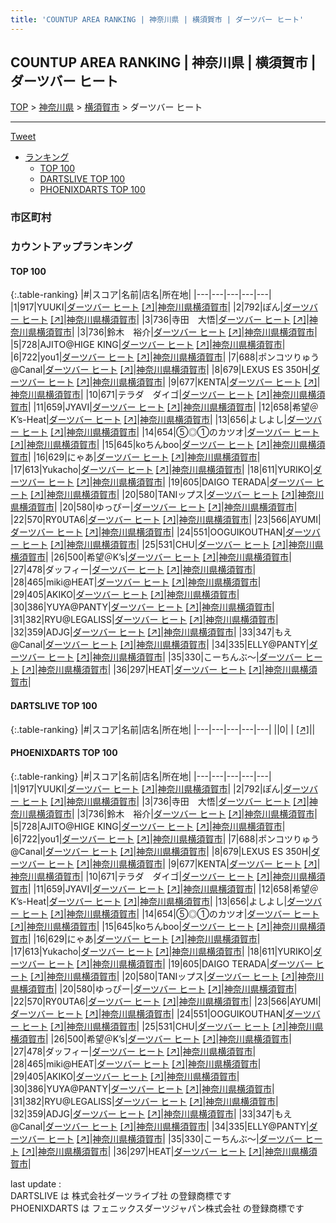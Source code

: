 ```yaml
---
title: 'COUNTUP AREA RANKING | 神奈川県 | 横須賀市 | ダーツバー ヒート'
---
```

## COUNTUP AREA RANKING | 神奈川県 | 横須賀市 | ダーツバー ヒート

[TOP](/darts/rank/) > [神奈川県](/darts/rank/神奈川県/) > [横須賀市](/darts/rank/神奈川県/横須賀市/) > ダーツバー ヒート

___

<a href="https://twitter.com/share?ref_src=twsrc%5Etfw" data-text="COUNTUP AREA RANKING | 神奈川県横須賀市ダーツバー ヒート" class="twitter-share-button" data-hashtags="DARTSLIVE,PHOENIXDARTS,darts,ダーツ" data-show-count="false">Tweet</a>

* [ランキング](#カウントアップランキング)
    * [TOP 100](#top-100)
    * [DARTSLIVE TOP 100](#dartslive-top-100)
    * [PHOENIXDARTS TOP 100](#phoenixdarts-top-100)

### 市区町村

<ul>

</ul>

### カウントアップランキング

#### TOP 100



{:.table-ranking}
|#|スコア|名前|店名|所在地|
|---|---|---|---|---|
|1|917|<span class="rank-name-pd">YUUKI</span>|<a href="/darts/rank/shops/71993.html">ダーツバー ヒート</a> <a href="https://vs.phoenixdarts.com/jp/shop/shopDetailInfo/s_71993?s_seq=71993">[↗]</a>|<a href="/darts/rank/神奈川県/横須賀市">神奈川県横須賀市</a>|
|2|792|<span class="rank-name-pd">ぽん</span>|<a href="/darts/rank/shops/71993.html">ダーツバー ヒート</a> <a href="https://vs.phoenixdarts.com/jp/shop/shopDetailInfo/s_71993?s_seq=71993">[↗]</a>|<a href="/darts/rank/神奈川県/横須賀市">神奈川県横須賀市</a>|
|3|736|<span class="rank-name-pd">寺田　大悟</span>|<a href="/darts/rank/shops/71993.html">ダーツバー ヒート</a> <a href="https://vs.phoenixdarts.com/jp/shop/shopDetailInfo/s_71993?s_seq=71993">[↗]</a>|<a href="/darts/rank/神奈川県/横須賀市">神奈川県横須賀市</a>|
|3|736|<span class="rank-name-pd">鈴木　裕介</span>|<a href="/darts/rank/shops/71993.html">ダーツバー ヒート</a> <a href="https://vs.phoenixdarts.com/jp/shop/shopDetailInfo/s_71993?s_seq=71993">[↗]</a>|<a href="/darts/rank/神奈川県/横須賀市">神奈川県横須賀市</a>|
|5|728|<span class="rank-name-pd">AJITO@HIGE KING</span>|<a href="/darts/rank/shops/71993.html">ダーツバー ヒート</a> <a href="https://vs.phoenixdarts.com/jp/shop/shopDetailInfo/s_71993?s_seq=71993">[↗]</a>|<a href="/darts/rank/神奈川県/横須賀市">神奈川県横須賀市</a>|
|6|722|<span class="rank-name-pd">you1</span>|<a href="/darts/rank/shops/71993.html">ダーツバー ヒート</a> <a href="https://vs.phoenixdarts.com/jp/shop/shopDetailInfo/s_71993?s_seq=71993">[↗]</a>|<a href="/darts/rank/神奈川県/横須賀市">神奈川県横須賀市</a>|
|7|688|<span class="rank-name-pd">ポンコツりゅう@Canal</span>|<a href="/darts/rank/shops/71993.html">ダーツバー ヒート</a> <a href="https://vs.phoenixdarts.com/jp/shop/shopDetailInfo/s_71993?s_seq=71993">[↗]</a>|<a href="/darts/rank/神奈川県/横須賀市">神奈川県横須賀市</a>|
|8|679|<span class="rank-name-pd">LEXUS ES 350H</span>|<a href="/darts/rank/shops/71993.html">ダーツバー ヒート</a> <a href="https://vs.phoenixdarts.com/jp/shop/shopDetailInfo/s_71993?s_seq=71993">[↗]</a>|<a href="/darts/rank/神奈川県/横須賀市">神奈川県横須賀市</a>|
|9|677|<span class="rank-name-pd">KENTA</span>|<a href="/darts/rank/shops/71993.html">ダーツバー ヒート</a> <a href="https://vs.phoenixdarts.com/jp/shop/shopDetailInfo/s_71993?s_seq=71993">[↗]</a>|<a href="/darts/rank/神奈川県/横須賀市">神奈川県横須賀市</a>|
|10|671|<span class="rank-name-pd">テラダ　ダイゴ</span>|<a href="/darts/rank/shops/71993.html">ダーツバー ヒート</a> <a href="https://vs.phoenixdarts.com/jp/shop/shopDetailInfo/s_71993?s_seq=71993">[↗]</a>|<a href="/darts/rank/神奈川県/横須賀市">神奈川県横須賀市</a>|
|11|659|<span class="rank-name-pd">JYAVI</span>|<a href="/darts/rank/shops/71993.html">ダーツバー ヒート</a> <a href="https://vs.phoenixdarts.com/jp/shop/shopDetailInfo/s_71993?s_seq=71993">[↗]</a>|<a href="/darts/rank/神奈川県/横須賀市">神奈川県横須賀市</a>|
|12|658|<span class="rank-name-pd">希望＠K’s-Heat</span>|<a href="/darts/rank/shops/71993.html">ダーツバー ヒート</a> <a href="https://vs.phoenixdarts.com/jp/shop/shopDetailInfo/s_71993?s_seq=71993">[↗]</a>|<a href="/darts/rank/神奈川県/横須賀市">神奈川県横須賀市</a>|
|13|656|<span class="rank-name-pd">よしよし</span>|<a href="/darts/rank/shops/71993.html">ダーツバー ヒート</a> <a href="https://vs.phoenixdarts.com/jp/shop/shopDetailInfo/s_71993?s_seq=71993">[↗]</a>|<a href="/darts/rank/神奈川県/横須賀市">神奈川県横須賀市</a>|
|14|654|<span class="rank-name-pd">⑤◎①のカツオ</span>|<a href="/darts/rank/shops/71993.html">ダーツバー ヒート</a> <a href="https://vs.phoenixdarts.com/jp/shop/shopDetailInfo/s_71993?s_seq=71993">[↗]</a>|<a href="/darts/rank/神奈川県/横須賀市">神奈川県横須賀市</a>|
|15|645|<span class="rank-name-pd">koちんboo</span>|<a href="/darts/rank/shops/71993.html">ダーツバー ヒート</a> <a href="https://vs.phoenixdarts.com/jp/shop/shopDetailInfo/s_71993?s_seq=71993">[↗]</a>|<a href="/darts/rank/神奈川県/横須賀市">神奈川県横須賀市</a>|
|16|629|<span class="rank-name-pd">にゃあ</span>|<a href="/darts/rank/shops/71993.html">ダーツバー ヒート</a> <a href="https://vs.phoenixdarts.com/jp/shop/shopDetailInfo/s_71993?s_seq=71993">[↗]</a>|<a href="/darts/rank/神奈川県/横須賀市">神奈川県横須賀市</a>|
|17|613|<span class="rank-name-pd">Yukacho</span>|<a href="/darts/rank/shops/71993.html">ダーツバー ヒート</a> <a href="https://vs.phoenixdarts.com/jp/shop/shopDetailInfo/s_71993?s_seq=71993">[↗]</a>|<a href="/darts/rank/神奈川県/横須賀市">神奈川県横須賀市</a>|
|18|611|<span class="rank-name-pd">YURIKO</span>|<a href="/darts/rank/shops/71993.html">ダーツバー ヒート</a> <a href="https://vs.phoenixdarts.com/jp/shop/shopDetailInfo/s_71993?s_seq=71993">[↗]</a>|<a href="/darts/rank/神奈川県/横須賀市">神奈川県横須賀市</a>|
|19|605|<span class="rank-name-pd">DAIGO TERADA</span>|<a href="/darts/rank/shops/71993.html">ダーツバー ヒート</a> <a href="https://vs.phoenixdarts.com/jp/shop/shopDetailInfo/s_71993?s_seq=71993">[↗]</a>|<a href="/darts/rank/神奈川県/横須賀市">神奈川県横須賀市</a>|
|20|580|<span class="rank-name-pd">TANIップス</span>|<a href="/darts/rank/shops/71993.html">ダーツバー ヒート</a> <a href="https://vs.phoenixdarts.com/jp/shop/shopDetailInfo/s_71993?s_seq=71993">[↗]</a>|<a href="/darts/rank/神奈川県/横須賀市">神奈川県横須賀市</a>|
|20|580|<span class="rank-name-pd">ゆっぴー</span>|<a href="/darts/rank/shops/71993.html">ダーツバー ヒート</a> <a href="https://vs.phoenixdarts.com/jp/shop/shopDetailInfo/s_71993?s_seq=71993">[↗]</a>|<a href="/darts/rank/神奈川県/横須賀市">神奈川県横須賀市</a>|
|22|570|<span class="rank-name-pd">RY0UTA6</span>|<a href="/darts/rank/shops/71993.html">ダーツバー ヒート</a> <a href="https://vs.phoenixdarts.com/jp/shop/shopDetailInfo/s_71993?s_seq=71993">[↗]</a>|<a href="/darts/rank/神奈川県/横須賀市">神奈川県横須賀市</a>|
|23|566|<span class="rank-name-pd">AYUMI</span>|<a href="/darts/rank/shops/71993.html">ダーツバー ヒート</a> <a href="https://vs.phoenixdarts.com/jp/shop/shopDetailInfo/s_71993?s_seq=71993">[↗]</a>|<a href="/darts/rank/神奈川県/横須賀市">神奈川県横須賀市</a>|
|24|551|<span class="rank-name-pd">OOGUIKOUTHAN</span>|<a href="/darts/rank/shops/71993.html">ダーツバー ヒート</a> <a href="https://vs.phoenixdarts.com/jp/shop/shopDetailInfo/s_71993?s_seq=71993">[↗]</a>|<a href="/darts/rank/神奈川県/横須賀市">神奈川県横須賀市</a>|
|25|531|<span class="rank-name-pd">CHU</span>|<a href="/darts/rank/shops/71993.html">ダーツバー ヒート</a> <a href="https://vs.phoenixdarts.com/jp/shop/shopDetailInfo/s_71993?s_seq=71993">[↗]</a>|<a href="/darts/rank/神奈川県/横須賀市">神奈川県横須賀市</a>|
|26|500|<span class="rank-name-pd">希望＠K’s</span>|<a href="/darts/rank/shops/71993.html">ダーツバー ヒート</a> <a href="https://vs.phoenixdarts.com/jp/shop/shopDetailInfo/s_71993?s_seq=71993">[↗]</a>|<a href="/darts/rank/神奈川県/横須賀市">神奈川県横須賀市</a>|
|27|478|<span class="rank-name-pd">ダッフィー</span>|<a href="/darts/rank/shops/71993.html">ダーツバー ヒート</a> <a href="https://vs.phoenixdarts.com/jp/shop/shopDetailInfo/s_71993?s_seq=71993">[↗]</a>|<a href="/darts/rank/神奈川県/横須賀市">神奈川県横須賀市</a>|
|28|465|<span class="rank-name-pd">miki@HEAT</span>|<a href="/darts/rank/shops/71993.html">ダーツバー ヒート</a> <a href="https://vs.phoenixdarts.com/jp/shop/shopDetailInfo/s_71993?s_seq=71993">[↗]</a>|<a href="/darts/rank/神奈川県/横須賀市">神奈川県横須賀市</a>|
|29|405|<span class="rank-name-pd">AKIKO</span>|<a href="/darts/rank/shops/71993.html">ダーツバー ヒート</a> <a href="https://vs.phoenixdarts.com/jp/shop/shopDetailInfo/s_71993?s_seq=71993">[↗]</a>|<a href="/darts/rank/神奈川県/横須賀市">神奈川県横須賀市</a>|
|30|386|<span class="rank-name-pd">YUYA@PANTY</span>|<a href="/darts/rank/shops/71993.html">ダーツバー ヒート</a> <a href="https://vs.phoenixdarts.com/jp/shop/shopDetailInfo/s_71993?s_seq=71993">[↗]</a>|<a href="/darts/rank/神奈川県/横須賀市">神奈川県横須賀市</a>|
|31|382|<span class="rank-name-pd">RYU@LEGALISS</span>|<a href="/darts/rank/shops/71993.html">ダーツバー ヒート</a> <a href="https://vs.phoenixdarts.com/jp/shop/shopDetailInfo/s_71993?s_seq=71993">[↗]</a>|<a href="/darts/rank/神奈川県/横須賀市">神奈川県横須賀市</a>|
|32|359|<span class="rank-name-pd">ADJG</span>|<a href="/darts/rank/shops/71993.html">ダーツバー ヒート</a> <a href="https://vs.phoenixdarts.com/jp/shop/shopDetailInfo/s_71993?s_seq=71993">[↗]</a>|<a href="/darts/rank/神奈川県/横須賀市">神奈川県横須賀市</a>|
|33|347|<span class="rank-name-pd">もえ@Canal</span>|<a href="/darts/rank/shops/71993.html">ダーツバー ヒート</a> <a href="https://vs.phoenixdarts.com/jp/shop/shopDetailInfo/s_71993?s_seq=71993">[↗]</a>|<a href="/darts/rank/神奈川県/横須賀市">神奈川県横須賀市</a>|
|34|335|<span class="rank-name-pd">ELLY@PANTY</span>|<a href="/darts/rank/shops/71993.html">ダーツバー ヒート</a> <a href="https://vs.phoenixdarts.com/jp/shop/shopDetailInfo/s_71993?s_seq=71993">[↗]</a>|<a href="/darts/rank/神奈川県/横須賀市">神奈川県横須賀市</a>|
|35|330|<span class="rank-name-pd">こーちんぶ〜</span>|<a href="/darts/rank/shops/71993.html">ダーツバー ヒート</a> <a href="https://vs.phoenixdarts.com/jp/shop/shopDetailInfo/s_71993?s_seq=71993">[↗]</a>|<a href="/darts/rank/神奈川県/横須賀市">神奈川県横須賀市</a>|
|36|297|<span class="rank-name-pd">HEAT</span>|<a href="/darts/rank/shops/71993.html">ダーツバー ヒート</a> <a href="https://vs.phoenixdarts.com/jp/shop/shopDetailInfo/s_71993?s_seq=71993">[↗]</a>|<a href="/darts/rank/神奈川県/横須賀市">神奈川県横須賀市</a>|


#### DARTSLIVE TOP 100



{:.table-ranking}
|#|スコア|名前|店名|所在地|
|---|---|---|---|---|
||0|<span class="rank-name-dl"> </span>|<a href="/darts/rank/shops/.html"></a> <a href="">[↗]</a>|<a href="/darts/rank//"></a>|


#### PHOENIXDARTS TOP 100



{:.table-ranking}
|#|スコア|名前|店名|所在地|
|---|---|---|---|---|
|1|917|<span class="rank-name-pd">YUUKI</span>|<a href="/darts/rank/shops/71993.html">ダーツバー ヒート</a> <a href="https://vs.phoenixdarts.com/jp/shop/shopDetailInfo/s_71993?s_seq=71993">[↗]</a>|<a href="/darts/rank/神奈川県/横須賀市">神奈川県横須賀市</a>|
|2|792|<span class="rank-name-pd">ぽん</span>|<a href="/darts/rank/shops/71993.html">ダーツバー ヒート</a> <a href="https://vs.phoenixdarts.com/jp/shop/shopDetailInfo/s_71993?s_seq=71993">[↗]</a>|<a href="/darts/rank/神奈川県/横須賀市">神奈川県横須賀市</a>|
|3|736|<span class="rank-name-pd">寺田　大悟</span>|<a href="/darts/rank/shops/71993.html">ダーツバー ヒート</a> <a href="https://vs.phoenixdarts.com/jp/shop/shopDetailInfo/s_71993?s_seq=71993">[↗]</a>|<a href="/darts/rank/神奈川県/横須賀市">神奈川県横須賀市</a>|
|3|736|<span class="rank-name-pd">鈴木　裕介</span>|<a href="/darts/rank/shops/71993.html">ダーツバー ヒート</a> <a href="https://vs.phoenixdarts.com/jp/shop/shopDetailInfo/s_71993?s_seq=71993">[↗]</a>|<a href="/darts/rank/神奈川県/横須賀市">神奈川県横須賀市</a>|
|5|728|<span class="rank-name-pd">AJITO@HIGE KING</span>|<a href="/darts/rank/shops/71993.html">ダーツバー ヒート</a> <a href="https://vs.phoenixdarts.com/jp/shop/shopDetailInfo/s_71993?s_seq=71993">[↗]</a>|<a href="/darts/rank/神奈川県/横須賀市">神奈川県横須賀市</a>|
|6|722|<span class="rank-name-pd">you1</span>|<a href="/darts/rank/shops/71993.html">ダーツバー ヒート</a> <a href="https://vs.phoenixdarts.com/jp/shop/shopDetailInfo/s_71993?s_seq=71993">[↗]</a>|<a href="/darts/rank/神奈川県/横須賀市">神奈川県横須賀市</a>|
|7|688|<span class="rank-name-pd">ポンコツりゅう@Canal</span>|<a href="/darts/rank/shops/71993.html">ダーツバー ヒート</a> <a href="https://vs.phoenixdarts.com/jp/shop/shopDetailInfo/s_71993?s_seq=71993">[↗]</a>|<a href="/darts/rank/神奈川県/横須賀市">神奈川県横須賀市</a>|
|8|679|<span class="rank-name-pd">LEXUS ES 350H</span>|<a href="/darts/rank/shops/71993.html">ダーツバー ヒート</a> <a href="https://vs.phoenixdarts.com/jp/shop/shopDetailInfo/s_71993?s_seq=71993">[↗]</a>|<a href="/darts/rank/神奈川県/横須賀市">神奈川県横須賀市</a>|
|9|677|<span class="rank-name-pd">KENTA</span>|<a href="/darts/rank/shops/71993.html">ダーツバー ヒート</a> <a href="https://vs.phoenixdarts.com/jp/shop/shopDetailInfo/s_71993?s_seq=71993">[↗]</a>|<a href="/darts/rank/神奈川県/横須賀市">神奈川県横須賀市</a>|
|10|671|<span class="rank-name-pd">テラダ　ダイゴ</span>|<a href="/darts/rank/shops/71993.html">ダーツバー ヒート</a> <a href="https://vs.phoenixdarts.com/jp/shop/shopDetailInfo/s_71993?s_seq=71993">[↗]</a>|<a href="/darts/rank/神奈川県/横須賀市">神奈川県横須賀市</a>|
|11|659|<span class="rank-name-pd">JYAVI</span>|<a href="/darts/rank/shops/71993.html">ダーツバー ヒート</a> <a href="https://vs.phoenixdarts.com/jp/shop/shopDetailInfo/s_71993?s_seq=71993">[↗]</a>|<a href="/darts/rank/神奈川県/横須賀市">神奈川県横須賀市</a>|
|12|658|<span class="rank-name-pd">希望＠K’s-Heat</span>|<a href="/darts/rank/shops/71993.html">ダーツバー ヒート</a> <a href="https://vs.phoenixdarts.com/jp/shop/shopDetailInfo/s_71993?s_seq=71993">[↗]</a>|<a href="/darts/rank/神奈川県/横須賀市">神奈川県横須賀市</a>|
|13|656|<span class="rank-name-pd">よしよし</span>|<a href="/darts/rank/shops/71993.html">ダーツバー ヒート</a> <a href="https://vs.phoenixdarts.com/jp/shop/shopDetailInfo/s_71993?s_seq=71993">[↗]</a>|<a href="/darts/rank/神奈川県/横須賀市">神奈川県横須賀市</a>|
|14|654|<span class="rank-name-pd">⑤◎①のカツオ</span>|<a href="/darts/rank/shops/71993.html">ダーツバー ヒート</a> <a href="https://vs.phoenixdarts.com/jp/shop/shopDetailInfo/s_71993?s_seq=71993">[↗]</a>|<a href="/darts/rank/神奈川県/横須賀市">神奈川県横須賀市</a>|
|15|645|<span class="rank-name-pd">koちんboo</span>|<a href="/darts/rank/shops/71993.html">ダーツバー ヒート</a> <a href="https://vs.phoenixdarts.com/jp/shop/shopDetailInfo/s_71993?s_seq=71993">[↗]</a>|<a href="/darts/rank/神奈川県/横須賀市">神奈川県横須賀市</a>|
|16|629|<span class="rank-name-pd">にゃあ</span>|<a href="/darts/rank/shops/71993.html">ダーツバー ヒート</a> <a href="https://vs.phoenixdarts.com/jp/shop/shopDetailInfo/s_71993?s_seq=71993">[↗]</a>|<a href="/darts/rank/神奈川県/横須賀市">神奈川県横須賀市</a>|
|17|613|<span class="rank-name-pd">Yukacho</span>|<a href="/darts/rank/shops/71993.html">ダーツバー ヒート</a> <a href="https://vs.phoenixdarts.com/jp/shop/shopDetailInfo/s_71993?s_seq=71993">[↗]</a>|<a href="/darts/rank/神奈川県/横須賀市">神奈川県横須賀市</a>|
|18|611|<span class="rank-name-pd">YURIKO</span>|<a href="/darts/rank/shops/71993.html">ダーツバー ヒート</a> <a href="https://vs.phoenixdarts.com/jp/shop/shopDetailInfo/s_71993?s_seq=71993">[↗]</a>|<a href="/darts/rank/神奈川県/横須賀市">神奈川県横須賀市</a>|
|19|605|<span class="rank-name-pd">DAIGO TERADA</span>|<a href="/darts/rank/shops/71993.html">ダーツバー ヒート</a> <a href="https://vs.phoenixdarts.com/jp/shop/shopDetailInfo/s_71993?s_seq=71993">[↗]</a>|<a href="/darts/rank/神奈川県/横須賀市">神奈川県横須賀市</a>|
|20|580|<span class="rank-name-pd">TANIップス</span>|<a href="/darts/rank/shops/71993.html">ダーツバー ヒート</a> <a href="https://vs.phoenixdarts.com/jp/shop/shopDetailInfo/s_71993?s_seq=71993">[↗]</a>|<a href="/darts/rank/神奈川県/横須賀市">神奈川県横須賀市</a>|
|20|580|<span class="rank-name-pd">ゆっぴー</span>|<a href="/darts/rank/shops/71993.html">ダーツバー ヒート</a> <a href="https://vs.phoenixdarts.com/jp/shop/shopDetailInfo/s_71993?s_seq=71993">[↗]</a>|<a href="/darts/rank/神奈川県/横須賀市">神奈川県横須賀市</a>|
|22|570|<span class="rank-name-pd">RY0UTA6</span>|<a href="/darts/rank/shops/71993.html">ダーツバー ヒート</a> <a href="https://vs.phoenixdarts.com/jp/shop/shopDetailInfo/s_71993?s_seq=71993">[↗]</a>|<a href="/darts/rank/神奈川県/横須賀市">神奈川県横須賀市</a>|
|23|566|<span class="rank-name-pd">AYUMI</span>|<a href="/darts/rank/shops/71993.html">ダーツバー ヒート</a> <a href="https://vs.phoenixdarts.com/jp/shop/shopDetailInfo/s_71993?s_seq=71993">[↗]</a>|<a href="/darts/rank/神奈川県/横須賀市">神奈川県横須賀市</a>|
|24|551|<span class="rank-name-pd">OOGUIKOUTHAN</span>|<a href="/darts/rank/shops/71993.html">ダーツバー ヒート</a> <a href="https://vs.phoenixdarts.com/jp/shop/shopDetailInfo/s_71993?s_seq=71993">[↗]</a>|<a href="/darts/rank/神奈川県/横須賀市">神奈川県横須賀市</a>|
|25|531|<span class="rank-name-pd">CHU</span>|<a href="/darts/rank/shops/71993.html">ダーツバー ヒート</a> <a href="https://vs.phoenixdarts.com/jp/shop/shopDetailInfo/s_71993?s_seq=71993">[↗]</a>|<a href="/darts/rank/神奈川県/横須賀市">神奈川県横須賀市</a>|
|26|500|<span class="rank-name-pd">希望＠K’s</span>|<a href="/darts/rank/shops/71993.html">ダーツバー ヒート</a> <a href="https://vs.phoenixdarts.com/jp/shop/shopDetailInfo/s_71993?s_seq=71993">[↗]</a>|<a href="/darts/rank/神奈川県/横須賀市">神奈川県横須賀市</a>|
|27|478|<span class="rank-name-pd">ダッフィー</span>|<a href="/darts/rank/shops/71993.html">ダーツバー ヒート</a> <a href="https://vs.phoenixdarts.com/jp/shop/shopDetailInfo/s_71993?s_seq=71993">[↗]</a>|<a href="/darts/rank/神奈川県/横須賀市">神奈川県横須賀市</a>|
|28|465|<span class="rank-name-pd">miki@HEAT</span>|<a href="/darts/rank/shops/71993.html">ダーツバー ヒート</a> <a href="https://vs.phoenixdarts.com/jp/shop/shopDetailInfo/s_71993?s_seq=71993">[↗]</a>|<a href="/darts/rank/神奈川県/横須賀市">神奈川県横須賀市</a>|
|29|405|<span class="rank-name-pd">AKIKO</span>|<a href="/darts/rank/shops/71993.html">ダーツバー ヒート</a> <a href="https://vs.phoenixdarts.com/jp/shop/shopDetailInfo/s_71993?s_seq=71993">[↗]</a>|<a href="/darts/rank/神奈川県/横須賀市">神奈川県横須賀市</a>|
|30|386|<span class="rank-name-pd">YUYA@PANTY</span>|<a href="/darts/rank/shops/71993.html">ダーツバー ヒート</a> <a href="https://vs.phoenixdarts.com/jp/shop/shopDetailInfo/s_71993?s_seq=71993">[↗]</a>|<a href="/darts/rank/神奈川県/横須賀市">神奈川県横須賀市</a>|
|31|382|<span class="rank-name-pd">RYU@LEGALISS</span>|<a href="/darts/rank/shops/71993.html">ダーツバー ヒート</a> <a href="https://vs.phoenixdarts.com/jp/shop/shopDetailInfo/s_71993?s_seq=71993">[↗]</a>|<a href="/darts/rank/神奈川県/横須賀市">神奈川県横須賀市</a>|
|32|359|<span class="rank-name-pd">ADJG</span>|<a href="/darts/rank/shops/71993.html">ダーツバー ヒート</a> <a href="https://vs.phoenixdarts.com/jp/shop/shopDetailInfo/s_71993?s_seq=71993">[↗]</a>|<a href="/darts/rank/神奈川県/横須賀市">神奈川県横須賀市</a>|
|33|347|<span class="rank-name-pd">もえ@Canal</span>|<a href="/darts/rank/shops/71993.html">ダーツバー ヒート</a> <a href="https://vs.phoenixdarts.com/jp/shop/shopDetailInfo/s_71993?s_seq=71993">[↗]</a>|<a href="/darts/rank/神奈川県/横須賀市">神奈川県横須賀市</a>|
|34|335|<span class="rank-name-pd">ELLY@PANTY</span>|<a href="/darts/rank/shops/71993.html">ダーツバー ヒート</a> <a href="https://vs.phoenixdarts.com/jp/shop/shopDetailInfo/s_71993?s_seq=71993">[↗]</a>|<a href="/darts/rank/神奈川県/横須賀市">神奈川県横須賀市</a>|
|35|330|<span class="rank-name-pd">こーちんぶ〜</span>|<a href="/darts/rank/shops/71993.html">ダーツバー ヒート</a> <a href="https://vs.phoenixdarts.com/jp/shop/shopDetailInfo/s_71993?s_seq=71993">[↗]</a>|<a href="/darts/rank/神奈川県/横須賀市">神奈川県横須賀市</a>|
|36|297|<span class="rank-name-pd">HEAT</span>|<a href="/darts/rank/shops/71993.html">ダーツバー ヒート</a> <a href="https://vs.phoenixdarts.com/jp/shop/shopDetailInfo/s_71993?s_seq=71993">[↗]</a>|<a href="/darts/rank/神奈川県/横須賀市">神奈川県横須賀市</a>|


<div class="footer border-top border-gray-light mt-5 pt-3 text-right text-gray">
    last update : <span style="font-weight: italic" id="foot_last_modified"></span><br />
    DARTSLIVE は 株式会社ダーツライブ社 の登録商標です<br />
    PHOENIXDARTS は フェニックスダーツジャパン株式会社 の登録商標です<br />
</div>

<script src="https://cdnjs.cloudflare.com/ajax/libs/jquery.tablesorter/2.31.3/js/jquery.tablesorter.min.js" integrity="sha512-qzgd5cYSZcosqpzpn7zF2ZId8f/8CHmFKZ8j7mU4OUXTNRd5g+ZHBPsgKEwoqxCtdQvExE5LprwwPAgoicguNg==" crossorigin="anonymous" referrerpolicy="no-referrer"></script>
<link rel="stylesheet" href="https://cdnjs.cloudflare.com/ajax/libs/jquery.tablesorter/2.31.3/css/theme.default.min.css" integrity="sha512-wghhOJkjQX0Lh3NSWvNKeZ0ZpNn+SPVXX1Qyc9OCaogADktxrBiBdKGDoqVUOyhStvMBmJQ8ZdMHiR3wuEq8+w==" crossorigin="anonymous" referrerpolicy="no-referrer" />
<script>
$(function() {
    $(".table-ranking").tablesorter({sortList:[[0, 0]]});
    $("#foot_last_modified").text(formatDate(new Date(document.lastModified), 'yyyy-MM-dd HH:mm:ss'));
});
</script>

<script async src="https://platform.twitter.com/widgets.js" charset="utf-8"></script>